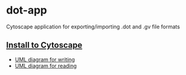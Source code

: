 # dot-app
Cytoscape application for exporting/importing .dot and .gv file formats

## [Install to Cytoscape](http://apps.cytoscape.org/apps/dotapp)

* [UML diagram for writing](http://chianti.ucsd.edu/dot-documents/write_uml.pdf)
* [UML diagram for reading](http://chianti.ucsd.edu/dot-documents/read_uml.pdf)
